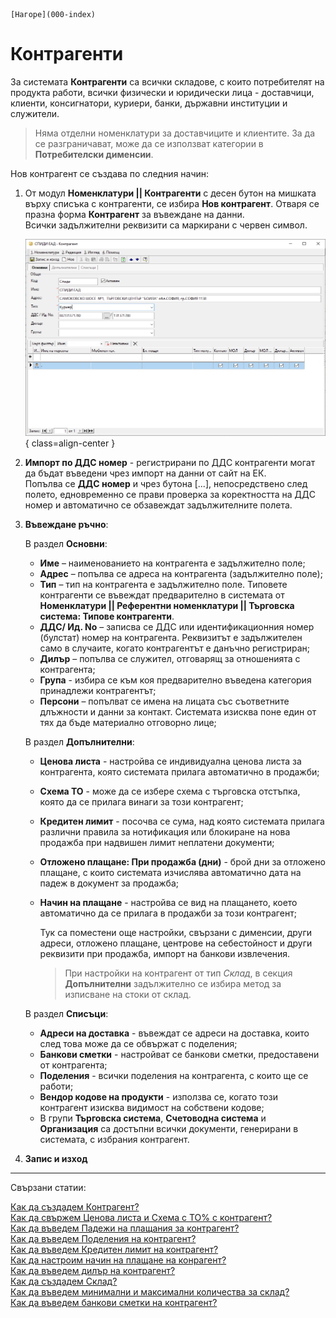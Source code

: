 ```{only} html
[Нагоре](000-index)
```

# Контрагенти

За системата **Контрагенти** са всички складове, с които потребителят на продукта работи, всички физически и юридически лица - доставчици, клиенти, консигнатори, куриери, банки,
държавни институции и служители.  

> Няма отделни номенклатури за доставчиците и клиентите. За да се разграничават, може да се използват категории в **Потребителски дименсии**.

Нов контрагент се създава по следния начин:

 1) От модул **Номенклатури || Контрагенти** с десен бутон на мишката върху списъка с контрагенти, 
    се избира **Нов контрагент**. Отваря се празна форма **Контрагент** за въвеждане на данни.  
    Всички задължителни реквизити са маркирани с червен символ.

    ![Форма контрагент](902-contragent-form1.png){ class=align-center }
 2) **Импорт по ДДС номер** - регистрирани по ДДС контрагенти могат да бъдат въведени чрез импорт на данни от сайт на ЕК.  
 Попълва се **ДДС номер** и чрез бутона [...], непосредствено след полето, едновременно се прави проверка за коректността на ДДС номер и автоматично се обзавеждат задължителните полета.  
 
 3) **Въвеждане ръчно**:
 
    В раздел **Основни**:
    - **Име** – наименованието на контрагента е задължително поле;
    - **Адрес** – попълва се адресa на контрагента (задължително поле);
    - **Тип** – тип на контрагента е задължително поле. Типовете контрагенти се  въвеждат
      предварително в системата от **Номенклатури || Референтни номенклатури || Търговска система: Типове
      контрагенти**.
    - **ДДС/ Ид. No** – записва се ДДС или идентификационния номер (булстат) номер на контрагента. Реквизитът е задължителен само в случаите, когато контрагентът е данъчно регистриран;
    - **Дилър** – попълва се служител, отговарящ за отношенията с контрагента;
    - **Група** - избира се към коя предварително въведена категория принадлежи контрагентът;  
    -  **Персони** – попълват се имена на лицата със съответните длъжности и данни за контакт. Системата изисква поне един от тях да бъде материално отговорно лице;

    В раздел **Допълнителни**:  
    - **Ценова листа** - настройва се индивидуална ценова листа за контрагента, която системата прилага автоматично в продажби;
    - **Схема ТО** - може да се избере схема с търговска отстъпка, която да се прилага винаги за този контрагент;
    - **Кредитен лимит** - посочва се сума, над която системата прилага различни правила за нотификация или блокиране на нова продажба при надвишен лимит неплатени документи;
    - **Отложено плащане: При продажба (дни)** - брой дни за отложено плащане, с които системата изчислява автоматично дата на падеж в документ за продажба;
    - **Начин на плащане** - настройва се вид на плащането, което автоматично да се прилага в продажби за този контрагент;

      Тук са поместени още настройки, свързани с дименсии, други адреси, отложено плащане, центрове на себестойност и други реквизити при продажба, импорт на банкови извлечения.

      > При настройки на контрагент от тип *Склад*, в секция **Допълнителни** задължително се избира метод за изписване на стоки от склад. 

    В раздел **Списъци**:
    - **Адреси на доставка** - въвеждат се адреси на доставка, които след това може да се обвържат с поделения;  
    - **Банкови сметки** - настройват се банкови сметки, предоставени от контрагента;  
    - **Поделения** - всички поделения на контрагента, с които ще се работи;  
    - **Вендор кодове на продукти** - използва се, когато този контрагент изисква видимост на собствени кодове;   
    - В групи **Търговска система**, **Счетоводна система** и **Организация** са достъпни всички документи, генерирани в системата, с избрания контрагент.
  
 3) **Запис и изход**
 
 ___
 Свързани статии:

[Как да създадем Контрагент?](https://www.unicontsoft.com/cms/node/12)  
[Как да свържем Ценова листа и Схема с ТО% с контрагент?](https://www.unicontsoft.com/cms/node/67)  
[Как да въведем Падежи на плащания за контрагент?](https://www.unicontsoft.com/cms/node/68)  
[Как да въведем Поделения на контрагент?](https://www.unicontsoft.com/cms/node/69)  
[Как да въведем Кредитен лимит на контрагент?](https://www.unicontsoft.com/cms/node/70)  
[Как да настроим начин на плащане на конрагент?](https://www.unicontsoft.com/cms/node/217)  
[Как да въведем дилър на контрагент?](https://www.unicontsoft.com/cms/node/71)  
[Как да създадем Склад?](https://www.unicontsoft.com/cms/node/96)  
[Как да въведем минимални и максимални количества за склад?](https://www.unicontsoft.com/cms/node/98)  
[Как да въведем банкови сметки на контрагент?](https://www.unicontsoft.com/cms/node/143)  